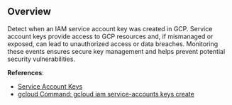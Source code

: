 ## Overview

Detect when an IAM service account key was created in GCP. Service account keys provide access to GCP resources and, if mismanaged or exposed, can lead to unauthorized access or data breaches. Monitoring these events ensures secure key management and helps prevent potential security vulnerabilities.

**References**:
- [Service Account Keys](https://cloud.google.com/iam/docs/keys-create-delete)
- [gcloud Command: gcloud iam service-accounts keys create](https://cloud.google.com/sdk/gcloud/reference/iam/service-accounts/keys/create)
